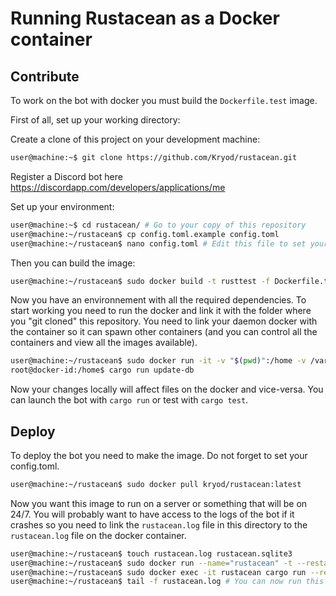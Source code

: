 # Running Rustacean as a Docker container


## Contribute

To work on the bot with docker you must build the `Dockerfile.test` image.

First of all, set up your working directory:

Create a clone of this project on your development machine:
```sh
user@machine:~$ git clone https://github.com/Kryod/rustacean.git
```

Register a Discord bot here https://discordapp.com/developers/applications/me

Set up your environment:
```sh
user@machine:~$ cd rustacean/ # Go to your copy of this repository
user@machine:~/rustacean$ cp config.toml.example config.toml
user@machine:~/rustacean$ nano config.toml # Edit this file to set your Discord bot credentials
```

Then you can build the image:

```sh
user@machine:~/rustacean$ sudo docker build -t rusttest -f Dockerfile.test .
```

Now you have an environnement with all the required dependencies. To start working you need to run the docker and link it with the folder where you "git cloned" this repository.
You need to link your daemon docker with the container so it can spawn other containers (and you can control all the containers and view all the images available).

```sh
user@machine:~/rustacean$ sudo docker run -it -v "$(pwd)":/home -v /var/run/docker.sock:/var/run/docker.sock rusttest
root@docker-id:/home$ cargo run update-db
```

Now your changes locally will affect files on the docker and vice-versa. You can launch the bot with `cargo run` or test with `cargo test`. 

## Deploy

To deploy the bot you need to make the image. Do not forget to set your config.toml.
```sh
user@machine:~/rustacean$ sudo docker pull kryod/rustacean:latest
```

Now you want this image to run on a server or something that will be on 24/7. You will probably want to have access to the logs of the bot if it crashes so you need to link the `rustacean.log` file in this directory to the `rustacean.log` file on the docker container.
```sh
user@machine:~/rustacean$ touch rustacean.log rustacean.sqlite3
user@machine:~/rustacean$ sudo docker run --name="rustacean" -t --restart="always" -d -v "$(pwd)/rustacean.log":/home/rustacean.log -v "$(pwd)/rustacean.sqlite3":/home/rustacean.sqlite3 -v "$(pwd)/config.toml":/home/config.toml -v /var/run/docker.sock:/var/run/docker.sock kryod/rustacean:latest
user@machine:~/rustacean$ sudo docker exec -it rustacean cargo run --release update-db # Remember to always run this command if you pull updates from the repository in order to keep your database up to date
user@machine:~/rustacean$ tail -f rustacean.log # You can now run this to monitor the bot
```
